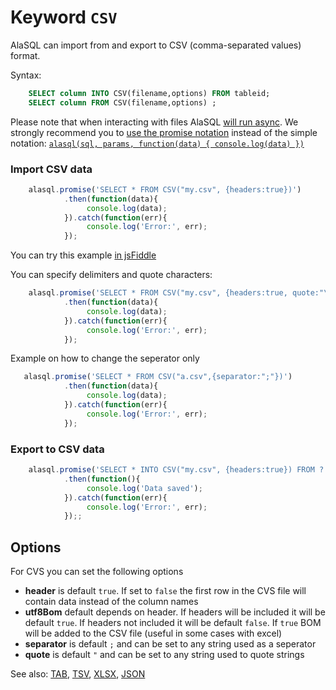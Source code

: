 # Keyword `CSV`

AlaSQL can import from and export to CSV (comma-separated values) format.

Syntax:
```sql
    SELECT column INTO CSV(filename,options) FROM tableid;
    SELECT column FROM CSV(filename,options) ;
```

Please note that when interacting with files AlaSQL [will run async](async). We strongly recommend you to [use the promise notation](promise) instead of the simple notation: [`alasql(sql, params, function(data) { console.log(data) })`](async)


### Import CSV data
```js
    alasql.promise('SELECT * FROM CSV("my.csv", {headers:true})')
            .then(function(data){
                 console.log(data);
            }).catch(function(err){
                 console.log('Error:', err);
            });
```
You can try this example [in jsFiddle](http://jsfiddle.net/agershun/efmhcnu8/1/)

You can specify delimiters and quote characters:
```js
    alasql.promise('SELECT * FROM CSV("my.csv", {headers:true, quote:"\'",separator:","})')
            .then(function(data){
                 console.log(data);
            }).catch(function(err){
                 console.log('Error:', err);
            });
```

Example on how to change the seperator only
```js
   alasql.promise('SELECT * FROM CSV("a.csv",{separator:";"})')
            .then(function(data){
                 console.log(data);
            }).catch(function(err){
                 console.log('Error:', err);
            });
```

### Export to CSV data
```js
    alasql.promise('SELECT * INTO CSV("my.csv", {headers:true}) FROM ?',[data])
            .then(function(){
                 console.log('Data saved');
            }).catch(function(err){
                 console.log('Error:', err);
            });;
```


## Options

For CVS you can set the following options

- **header** is default `true`. If set to `false` the first row in the CVS file will contain data instead of the column names
- **utf8Bom** default depends on header. If headers will be included it will be default `true`. If headers not included it will be default `false`. If `true` BOM will be added to the CSV file (useful in some cases with excel)
- **separator** is default `;` and can be set to any string used as a seperator
- **quote** is default `"` and can be set to any string used to quote strings


See also: [TAB](Tab), [TSV](Tsv), [XLSX](Xlsx), [JSON](Json)

